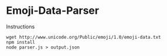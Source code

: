 # Emoji-Data-Parser

Instructions
```
wget http://www.unicode.org/Public/emoji/1.0/emoji-data.txt
npm install
node parser.js > output.json
```
